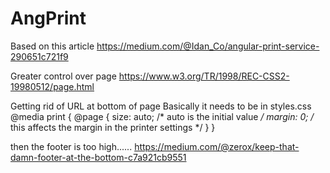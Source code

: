 # AngPrint

Based on this article
https://medium.com/@Idan_Co/angular-print-service-290651c721f9

Greater control over page
https://www.w3.org/TR/1998/REC-CSS2-19980512/page.html

Getting rid of URL at bottom of page
Basically it needs to be in styles.css
@media print {
  @page {
    size: auto;   /* auto is the initial value */
    margin: 0;  /* this affects the margin in the printer settings */
  }
}

then the footer is too high......
https://medium.com/@zerox/keep-that-damn-footer-at-the-bottom-c7a921cb9551


